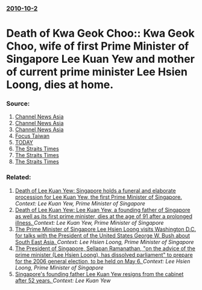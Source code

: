 ### [2010-10-2](/news/2010/10/2/index.md)

# Death of Kwa Geok Choo:: Kwa Geok Choo, wife of first Prime Minister of Singapore Lee Kuan Yew and mother of current prime minister Lee Hsien Loong, dies at home. 




### Source:

1. [Channel News Asia](http://www.channelnewsasia.com/stories/singaporelocalnews/view/1084739/1/.html)
2. [Channel News Asia](http://www.channelnewsasia.com/stories/singaporelocalnews/view/1084753/1/.html)
3. [Channel News Asia](http://www.channelnewsasia.com/stories/singaporelocalnews/view/1084809/1/.html)
4. [Focus Taiwan](http://focustaiwan.tw/ShowNews/WebNews_Detail.aspx?Type=aALL&ID=201010020027)
5. [TODAY](http://www.todayonline.com/Singapore/EDC101002-0000165/Madam-Kwa-Geok-Choo)
6. [The Straits Times](http://www.straitstimes.com/BreakingNews/Singapore/Story/STIStory_586010.html)
7. [The Straits Times](http://www.straitstimes.com/BreakingNews/Singapore/Story/STIStory_586151.html)
8. [The Straits Times](http://www.straitstimes.com/BreakingNews/Singapore/Story/STIStory_586155.html)

### Related:

1. [Death of Lee Kuan Yew: Singapore holds a funeral and elaborate procession for Lee Kuan Yew, the first Prime Minister of Singapore. ](/news/2015/03/29/death-of-lee-kuan-yew-singapore-holds-a-funeral-and-elaborate-procession-for-lee-kuan-yew-the-first-prime-minister-of-singapore.md) _Context: Lee Kuan Yew, Prime Minister of Singapore_
2. [Death of Lee Kuan Yew: Lee Kuan Yew, a founding father of Singapore as well as its first prime minister, dies at the age of 91 after a prolonged illness. ](/news/2015/03/23/death-of-lee-kuan-yew-lee-kuan-yew-a-founding-father-of-singapore-as-well-as-its-first-prime-minister-dies-at-the-age-of-91-after-a-prolo.md) _Context: Lee Kuan Yew, Prime Minister of Singapore_
3. [ The Prime Minister of Singapore Lee Hsien Loong visits Washington D.C. for talks with the President of the United States George W. Bush about South East Asia. ](/news/2007/05/4/the-prime-minister-of-singapore-lee-hsien-loong-visits-washington-d-c-for-talks-with-the-president-of-the-united-states-george-w-bush-abo.md) _Context: Lee Hsien Loong, Prime Minister of Singapore_
4. [ The President of Singapore, Sellapan Ramanathan, "on the advice of the prime minister (Lee Hsien Loong), has dissolved parliament" to prepare for the 2006 general election, to be held on May 6. ](/news/2006/04/20/the-president-of-singapore-sellapan-ramanathan-on-the-advice-of-the-prime-minister-lee-hsien-loong-has-dissolved-parliament-to-prepa.md) _Context: Lee Hsien Loong, Prime Minister of Singapore_
5. [Singapore's founding father Lee Kuan Yew resigns from the cabinet after 52 years. ](/news/2011/05/14/singapore-s-founding-father-lee-kuan-yew-resigns-from-the-cabinet-after-52-years.md) _Context: Lee Kuan Yew_
